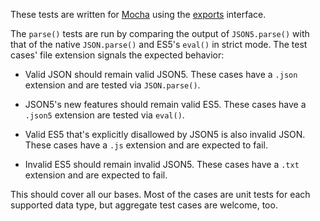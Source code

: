 These tests are written for [Mocha][] using the [exports][] interface.

[Mocha]: http://visionmedia.github.com/mocha/
[exports]: http://visionmedia.github.com/mocha/#exports-interface

The `parse()` tests are run by comparing the output of `JSON5.parse()` with
that of the native `JSON.parse()` and ES5's `eval()` in strict mode. The test
cases' file extension signals the expected behavior:

- Valid JSON should remain valid JSON5. These cases have a `.json` extension
  and are tested via `JSON.parse()`.

- JSON5's new features should remain valid ES5. These cases have a `.json5`
  extension are tested via `eval()`.

- Valid ES5 that's explicitly disallowed by JSON5 is also invalid JSON. These
  cases have a `.js` extension and are expected to fail.

- Invalid ES5 should remain invalid JSON5. These cases have a `.txt` extension
  and are expected to fail.

This should cover all our bases. Most of the cases are unit tests for each
supported data type, but aggregate test cases are welcome, too.
